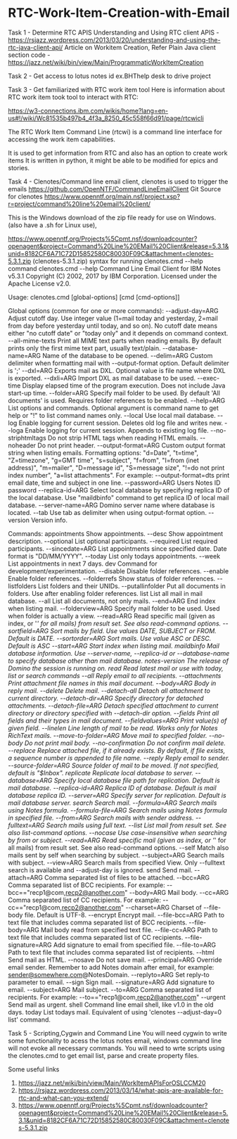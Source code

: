 # RTC-Work-Item-Creation-with-Email
Task 1 - Determine RTC APIS
Understanding and Using RTC client APIS - https://rsjazz.wordpress.com/2013/03/20/understanding-and-using-the-rtc-java-client-api/
Article on Workitem Creation, Refer Plain Java client section code - https://jazz.net/wiki/bin/view/Main/ProgrammaticWorkItemCreation

Task 2 - Get access to lotus notes id ex.BHThelp desk to drive project

Task 3 - Get familiarized with RTC work item tool
Here is information about RTC work item took tool to interact with RTC:

https://w3-connections.ibm.com/wikis/home?lang=en-us#!/wiki/Wc81535b497b4_4f3a_8250_45c558f66d91/page/rtcwicli

The RTC Work Item Command Line (rtcwi) is a command line interface for accessing the work item capabilities. 

It is used to get information from RTC and also has an option to create work items
It is written in python, it might be able to be modified for epics and stories.

Task 4 - Clenotes/Command line email client, clenotes is used to trigger the emails
https://github.com/OpenNTF/CommandLineEmailClient
Git Source for clenotes
https://www.openntf.org/main.nsf/project.xsp?r=project/command%20line%20email%20client/

This is the Windows download of the zip file ready for use on Windows. (also have a .sh for Linux use),

https://www.openntf.org/Projects%5Cpmt.nsf/downloadcounter?openagent&project=Command%20Line%20EMail%20Client&release=5.3.1&unid=8182CF6A71C72D15852580C80030F09C&attachment=clenotes-5.3.1.zip
(clenotes-5.3.1.zip)
syntax for running clenotes.cmd --help command
clenotes.cmd --help
Command Line Email Client for IBM Notes v5.3.1
Copyright (C) 2002, 2017 by IBM Corporation.
Licensed under the Apache License v2.0.

Usage: clenotes.cmd [global-options] [cmd [cmd-options]]

Global options (common for one or more commands):
 --adjust-day=ARG          Adjust cutoff day. Use integer value 
                           (1=mail today and yesterday, 2=mail from 
                           day before yesterday until today, and so 
                           on). No cutoff date means either "no 
                           cutoff date" or "today only" and it 
                           depends on command context.
 --all-mime-texts          Print all MIME text parts when reading 
                           emails. By default prints only the first 
                           mime text part, usually text/plain.
 --database-name=ARG       Name of the database to be opened.
 --delim=ARG               Custom delimiter when formatting mail with 
                           --output-format option. Default delimiter 
                           is ';'
 --dxl=ARG                 Exports mail as DXL. Optional value is 
                           file name where DXL is exported.
 --dxli=ARG                Import DXL as mail database to be used.
 --exec-time               Display elapsed time of the program 
                           execution. Does not include Java start-up 
                           time.
 --folder=ARG              Specify mail folder to be used. By default 
                           'All documents' is used. Requires folder 
                           references to be enabled.
 --help=ARG                List options and commands. Optional 
                           argument is command name to get help or 
                           "!" to list command names only.
 --local                   Use local mail database.
 --log                     Enable logging for current session. 
                           Deletes old log file and writes new.
 --loga                    Enable logging for current session. 
                           Appends to existing log file.
 --no-striphtmltags        Do not strip HTML tags when reading HTML 
                           emails.
 --noheader                Do not print header.
 --output-format=ARG       Custom output format string when listing 
                           emails. Formatting options: "d=Date", 
                           "t=time", "Z=timezone", "g=GMT time", 
                           "s=subject", "f=from", "I=from (inet 
                           address)", "m=mailer", "D=message id", 
                           "S=message size", "!=do not print index 
                           number", "a=list attachments". For 
                           example: --output-format=dts print email 
                           date, time and subject in one line.
 --password=ARG            Users Notes ID password
 --replica-id=ARG          Select local database by specifying 
                           replica ID of the local database. Use 
                           "maildbinfo" command to get replica ID of 
                           local mail database.
 --server-name=ARG         Domino server name where database is 
                           located.
 --tab                     Use tab as delimiter when using 
                           output-format option.
 --version                 Version info.

Commands:
 appointments              Show appointments.
   --desc                  Show appointment description.
   --optional              List optional participants.
   --required              List required participants.
   --sincedate=ARG         List appointments since specified date. 
                           Date format is "DD/MM/YYYY".
   --today                 List only todays appointments.
   --week                  List appointments in next 7 days.
 dev                       Command for development/experimentation.
   --disable               Disable folder references.
   --enable                Enable folder references.
   --folderrefs            Show status of folder references.
   --listfolders           List folders and their UNIDs.
   --putallinfolder        Put all documents in folders. Use after 
                           enabling folder references.
 list                      List all mail in mail database.
   --all                   List all documents, not only mails.
   --end=ARG               End index when listing mail.
   --folderview=ARG        Specify mail folder to be used. Used when 
                           folder is actually a view.
   --read=ARG              Read specific mail (given as index, or '*' 
                           for all mails) from result set. See also 
                           read-command options.
   --sortfield=ARG         Sort mails by field. Use values DATE, 
                           SUBJECT or FROM. Default is DATE.
   --sortorder=ARG         Sort mails. Use value ASC or DESC. Default 
                           is ASC
   --start=ARG             Start index when listing mail.
 maildbinfo                Mail database information. Use 
                           --server-name, --replica-id or 
                           --database-name to specify database other 
                           than mail database.
 notes-version             The release of Domino the session is 
                           running on.
 read                      Read latest mail or use with today, list 
                           or search commands
   --all                   Reply email to all recipients.
   --attachments           Print attachment file names in this mail 
                           document.
   --body=ARG              Body in reply mail.
   --delete                Delete mail.
   --detach-all            Detach all attachment to current 
                           directory.
   --detach-dir=ARG        Specify directory for detached 
                           attachments.
   --detach-file=ARG       Detach specified attachment to current 
                           directory or directory specified with 
                           --detach-dir option.
   --fields                Print all fields and their types in mail 
                           document.
   --fieldvalues=ARG       Print value(s) of given field.
   --linelen               Line length of mail to be read. Works only 
                           for Notes RichText mails.
   --move-to-folder=ARG    Move mail to specified folder.
   --no-body               Do not print mail body.
   --no-confirmation       Do not confirm mail delete.
   --replace               Replace attached file, if it already 
                           exists. By default, if file exists, a 
                           sequence number is appended to file name.
   --reply                 Reply email to sender.
   --source-folder=ARG     Source folder of mail to be moved. If not 
                           specified, default is "$Inbox".
 replicate                 Replicate local database to server.
   --database=ARG          Specify local database file path for 
                           replication. Default is mail database.
   --replica-id=ARG        Replica ID of database. Default is mail 
                           database replica ID.
   --server=ARG            Specify server for replication. Default is 
                           mail database server.
 search                    Search mail.
   --formula=ARG           Search mails using Notes formula.
   --formula-file=ARG      Search mails using Notes formula in 
                           specified file.
   --from=ARG              Search mails with sender address.
   --fulltext=ARG          Search mails using full text.
   --list                  List mail from result set. See also 
                           list-command options.
   --nocase                Use case-insensitive when searching by 
                           from or subject.
   --read=ARG              Read specific mail (given as index, or '*' 
                           for all mails) from result set. See also 
                           read-command options.
   --self                  Match also mails sent by self when 
                           searching by subject.
   --subject=ARG           Search mails with subject.
   --view=ARG              Search mails from specified View. Only 
                           --fulltext search is available and 
                           --adjust-day is ignored.
 send                      Send mail.
   --attach=ARG            Comma separated list of files to be 
                           attached.
   --bcc=ARG               Comma separated list of BCC recipients. 
                           For example: 
                           --bcc=="recp1@com,recp2@another.com"
   --body=ARG              Mail body.
   --cc=ARG                Comma separated list of CC recipients. For 
                           example: 
                           --cc=="recp1@com,recp2@another.com"
   --charset=ARG           Charset of --file-body file. Default is 
                           UTF-8.
   --encrypt               Encrypt mail.
   --file-bcc=ARG          Path to text file that includes comma 
                           separated list of BCC recipients.
   --file-body=ARG         Mail body read from specified text file.
   --file-cc=ARG           Path to text file that includes comma 
                           separated list of CC recipients.
   --file-signature=ARG    Add signature to email from specified 
                           file.
   --file-to=ARG           Path to text file that includes comma 
                           separated list of recipients.
   --html                  Send mail as HTML.
   --nosave                Do not save mail.
   --principal=ARG         Override email sender. Remember to add 
                           Notes domain after email, for example: 
                           sender@somewhere.com@NotesDomain.
   --replyto=ARG           Set reply-to parameter to email.
   --sign                  Sign mail.
   --signature=ARG         Add signature to email.
   --subject=ARG           Mail subject.
   --to=ARG                Comma separated list of recipients. For 
                           example: 
                           --to=="recp1@com,recp2@another.com"
   --urgent                Send mail as urgent.
 shell                     Command line email shell, like v1.0 in the 
                           old days.
 today                     List todays mail. Equivalent of using 
                           'clenotes --adjust-day=0 list' command.


Task 5 - Scripting,Cygwin and Command Line
You will need cygwin to write some functionality to acess the lotus notes email, windows command line will not evoke 
all necessary commands.
You will need to wrte scripts using the clenotes.cmd to get email list, parse and create property files.



Some useful links
1. https://jazz.net/wiki/bin/view/Main/WorkItemAPIsForOSLCCM20
2. https://rsjazz.wordpress.com/2013/03/14/what-apis-are-available-for-rtc-and-what-can-you-extend/
3. https://www.openntf.org/Projects%5Cpmt.nsf/downloadcounter?openagent&project=Command%20Line%20EMail%20Client&release=5.3.1&unid=8182CF6A71C72D15852580C80030F09C&attachment=clenotes-5.3.1.zip

